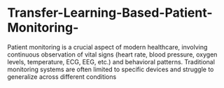 # Transfer-Learning-Based-Patient-Monitoring-
Patient monitoring is a crucial aspect of modern healthcare, involving continuous observation of vital signs (heart rate, blood pressure, oxygen levels, temperature, ECG, EEG, etc.) and behavioral patterns. Traditional monitoring systems are often limited to specific devices and struggle to generalize across different conditions
